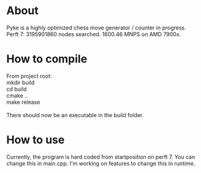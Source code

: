 # About 
Pyke is a highly optimized chess move generator / counter in progress.
<br>
Perft 7: 3195901860 nodes searched. 1600.46 MNPS on AMD 7900x.
<br>

# How to compile
From project root: 
<br>
mkdir build
<br>
cd build
<br>
cmake ..
<br>
make release
<br>
<br>
There should now be an executable in the build folder. 

# How to use
Currently, the program is hard coded from startposition on perft 7. You can change this in main.cpp. I'm working on features to change this in runtime.

